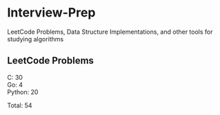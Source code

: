# Interview-Prep
LeetCode Problems, Data Structure Implementations, and other tools for studying algorithms

## LeetCode Problems
C:      30<br/>
Go:     4<br/>
Python: 20<br/>

Total:  54
